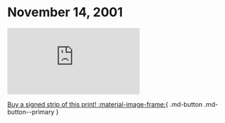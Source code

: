 # November 14, 2001

![](https://www.achewood.com/comic.php?date=11142001)

[Buy a signed strip of this print! :material-image-frame:](https://achewood-holiday-pop-up.myshopify.com/products/strip#11142001){ .md-button .md-button--primary }
